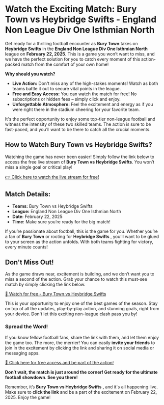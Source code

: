 # Watch the Exciting Match: Bury Town vs Heybridge Swifts - England Non League Div One Isthmian North

Get ready for a thrilling football encounter as **Bury Town** takes on **Heybridge Swifts** in the **England Non League Div One Isthmian North** league on **February 22, 2025**. This is a game you won’t want to miss, and we have the perfect solution for you to catch every moment of this action-packed match from the comfort of your own home!

**Why should you watch?**

- **Live Action:** Don't miss any of the high-stakes moments! Watch as both teams battle it out to secure vital points in the league.
- **Free and Easy Access:** You can watch the match for free! No subscriptions or hidden fees – simply click and enjoy.
- **Unforgettable Atmosphere:** Feel the excitement and energy as if you were right there in the stadium cheering for your favorite team.

It's the perfect opportunity to enjoy some top-tier non-league football and witness the intensity of these two skilled teams. The action is sure to be fast-paced, and you’ll want to be there to catch all the crucial moments.

## How to Watch Bury Town vs Heybridge Swifts?

Watching the game has never been easier! Simply follow the link below to access the free live stream of **Bury Town vs Heybridge Swifts**. You won’t miss a single goal or critical play!

[👉 Click here to watch the live stream for free!](https://tinyurl.com/livestreamfreeo?st=Bury+Town+vs+Heybridge+Swifts&si=gh)

## Match Details:

- **Teams:** Bury Town vs Heybridge Swifts
- **League:** England Non League Div One Isthmian North
- **Date:** February 22, 2025
- **Time:** Make sure you’re ready for the big match!

If you’re passionate about football, this is the game for you. Whether you’re a fan of **Bury Town** or rooting for **Heybridge Swifts** , you’ll want to be glued to your screen as the action unfolds. With both teams fighting for victory, every minute counts!

## Don't Miss Out!

As the game draws near, excitement is building, and we don’t want you to miss a second of the action. Grab your chance to watch this must-see match by simply clicking the link below.

[🎯 Watch for free - Bury Town vs Heybridge Swifts](https://tinyurl.com/livestreamfreeo?st=Bury+Town+vs+Heybridge+Swifts&si=gh)

This is your opportunity to enjoy one of the best games of the season. Stay on top of all the updates, play-by-play action, and stunning goals, right from your device. Don't let this exciting non-league clash pass you by!

### Spread the Word!

If you know fellow football fans, share the link with them, and let them enjoy the game too. The more, the merrier! You can easily **invite your friends** to join in the excitement by clicking the link and sharing it on social media or messaging apps.

[🌟 Click here for free access and be part of the action!](https://tinyurl.com/livestreamfreeo?st=Bury+Town+vs+Heybridge+Swifts&si=gh)

**Don’t wait, the match is just around the corner! Get ready for the ultimate football showdown. See you there!**

Remember, it’s **Bury Town vs Heybridge Swifts** , and it's all happening live. Make sure to **click the link** and be a part of the excitement on February 22, 2025. Enjoy the game!
